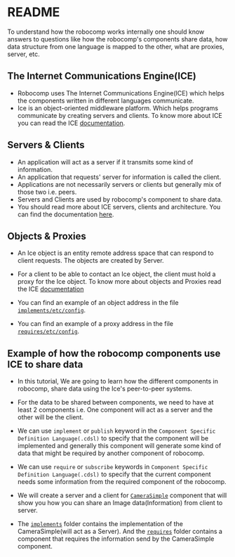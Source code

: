 # README

To understand how the robocomp works internally one should know answers to questions like how the robocomp's components share data, how data structure from one language is mapped to the other, what are proxies, server, etc.

## The Internet Communications Engine(ICE)
- Robocomp uses The Internet Communications Engine(ICE) which helps the components written in different languages communicate.
- Ice is an object-oriented middleware platform. Which helps programs communicate by creating servers and clients. To know more about ICE you can read the ICE [documentation](https://doc.zeroc.com/ice/3.7/ice-overview/ice-architecture). 

## Servers & Clients
- An application will act as a server if it transmits some kind of information.
- An application that requests' server for information is called the client.
- Applications are not necessarily servers or clients but generally mix of those two i.e. peers.
- Servers and Clients are used by robocomp's component to share data.
- You should read more about ICE servers, clients and architecture. You can find the documentation [here](https://doc.zeroc.com/technical-articles/general-topics/chat-demo/concepts#Concepts-ClientsandServers). 

## Objects & Proxies

- An Ice object is an entity remote address space that can respond to client requests. The objects are created by Server.

- For a client to be able to contact an Ice object, the client must hold a proxy for the Ice object. To know more about objects and Proxies read the ICE [documentation](https://doc.zeroc.com/ice/3.7/ice-overview/ice-architecture/terminology#Terminology-IceObjects)

- You can find an example of an object address in the file [`implements/etc/config`](implements/etc/config).
- You can find an example of a proxy address in the file [`requires/etc/config`](requires/etc/config).

## Example of how the robocomp components use ICE to share data

- In this tutorial, We are going to learn how the different components in robocomp, share data using the Ice's peer-to-peer systems. 
- For the data to be shared between components, we need to have at least 2 components i.e. One component will act as a server and the other will be the client.

- We can use `implement` or `publish` keyword in the `Component Specific Definition Language(.cdsl)` to specify that the component will be implemented and generally this component will generate some kind of data that might be required by another component of robocomp.

- We can use `require` or `subscribe` keywords in `Component Specific Definition Language(.cdsl)` to specify that the current component needs some information from the required component of the robocomp.

- We will create a server and a client for [`CameraSimple`](https://github.com/robocomp/robocomp/blob/development/interfaces/IDSLs/CameraSimple.idsl) component that will show you how you can share an Image data(Information) from client to server.

- The [`implements`](implements/README.md) folder contains the implementation of the CameraSimple(will act as a Server). And the [`requires`](requires/README.md) folder contains a component that requires the information send by the CameraSimple component.